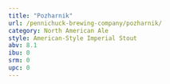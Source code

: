 ```yaml
---
title: "Pozharnik"
url: /pennichuck-brewing-company/pozharnik/
category: North American Ale
style: American-Style Imperial Stout
abv: 8.1
ibu: 0
srm: 0
upc: 0
---
```


